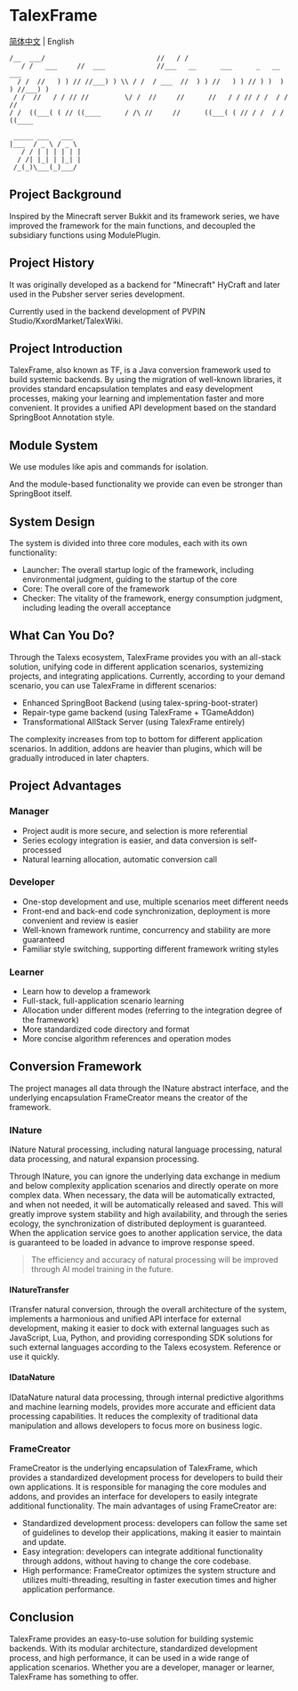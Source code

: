 # TalexFrame

[简体中文](README.md) | English


```
/__  ___/                            //   / /                                   
   / /   ___     //  ___             //___   __      ___      _   __      ___    
  / /  //   ) ) // //___) ) \\ / /  / ___  //  ) ) //   ) ) // ) )  ) ) //___) ) 
 / /  //   / / // //         \/ /  //     //      //   / / // / /  / / //        
/ /  ((___( ( // ((____      / /\ //     //      ((___( ( // / /  / / ((____     

```


     _____ ___   ___  
    |___  / _ \ / _ \ 
       / / | | | | | |
      / /| |_| | |_| |
     /_(_)\___(_)___/ 




## Project Background

Inspired by the Minecraft server Bukkit and its framework series, we have improved the framework for the main functions, and decoupled the subsidiary functions using ModulePlugin.

## Project History

It was originally developed as a backend for "Minecraft" HyCraft and later used in the Pubsher server series development.

Currently used in the backend development of PVPIN Studio/KxordMarket/TalexWiki.

## Project Introduction

TalexFrame, also known as TF, is a Java conversion framework used to build systemic backends. By using the migration of well-known libraries, it provides standard encapsulation templates and easy development processes, making your learning and implementation faster and more convenient. It provides a unified API development based on the standard SpringBoot Annotation style.

## Module System

We use modules like apis and commands for isolation.

And the module-based functionality we provide can even be stronger than SpringBoot itself.

## System Design

The system is divided into three core modules, each with its own functionality:

- Launcher: The overall startup logic of the framework, including environmental judgment, guiding to the startup of the core
- Core: The overall core of the framework
- Checker: The vitality of the framework, energy consumption judgment, including leading the overall acceptance

## What Can You Do?

Through the Talexs ecosystem, TalexFrame provides you with an all-stack solution, unifying code in different application scenarios, systemizing projects, and integrating applications. Currently, according to your demand scenario, you can use TalexFrame in different scenarios:

- Enhanced SpringBoot Backend (using talex-spring-boot-strater)
- Repair-type game backend (using TalexFrame + TGameAddon)
- Transformational AllStack Server (using TalexFrame entirely)

The complexity increases from top to bottom for different application scenarios. In addition, addons are heavier than plugins, which will be gradually introduced in later chapters.

## Project Advantages

### Manager

- Project audit is more secure, and selection is more referential
- Series ecology integration is easier, and data conversion is self-processed
- Natural learning allocation, automatic conversion call

### Developer

- One-stop development and use, multiple scenarios meet different needs
- Front-end and back-end code synchronization, deployment is more convenient and review is easier
- Well-known framework runtime, concurrency and stability are more guaranteed
- Familiar style switching, supporting different framework writing styles

### Learner

- Learn how to develop a framework
- Full-stack, full-application scenario learning
- Allocation under different modes (referring to the integration degree of the framework)
- More standardized code directory and format
- More concise algorithm references and operation modes

## Conversion Framework

The project manages all data through the INature abstract interface, and the underlying encapsulation FrameCreator means the creator of the framework.

### INature

INature Natural processing, including natural language processing, natural data processing, and natural expansion processing.

Through INature, you can ignore the underlying data exchange in medium and below complexity application scenarios and directly operate on more complex data. When necessary, the data will be automatically extracted, and when not needed, it will be automatically released and saved. This will greatly improve system stability and high availability, and through the series ecology, the synchronization of distributed deployment is guaranteed. When the application service goes to another application service, the data is guaranteed to be loaded in advance to improve response speed.

> The efficiency and accuracy of natural processing will be improved through AI model training in the future.

#### INatureTransfer

ITransfer natural conversion, through the overall architecture of the system, implements a harmonious and unified API interface for external development, making it easier to dock with external languages such as JavaScript, Lua, Python, and providing corresponding SDK solutions for such external languages according to the Talexs ecosystem. Reference or use it quickly.

#### IDataNature

IDataNature natural data processing, through internal predictive algorithms and machine learning models, provides more accurate and efficient data processing capabilities. It reduces the complexity of traditional data manipulation and allows developers to focus more on business logic.

### FrameCreator

FrameCreator is the underlying encapsulation of TalexFrame, which provides a standardized development process for developers to build their own applications. It is responsible for managing the core modules and addons, and provides an interface for developers to easily integrate additional functionality. The main advantages of using FrameCreator are:

- Standardized development process: developers can follow the same set of guidelines to develop their applications, making it easier to maintain and update.
- Easy integration: developers can integrate additional functionality through addons, without having to change the core codebase.
- High performance: FrameCreator optimizes the system structure and utilizes multi-threading, resulting in faster execution times and higher application performance.

## Conclusion

TalexFrame provides an easy-to-use solution for building systemic backends. With its modular architecture, standardized development process, and high performance, it can be used in a wide range of application scenarios. Whether you are a developer, manager or learner, TalexFrame has something to offer.
